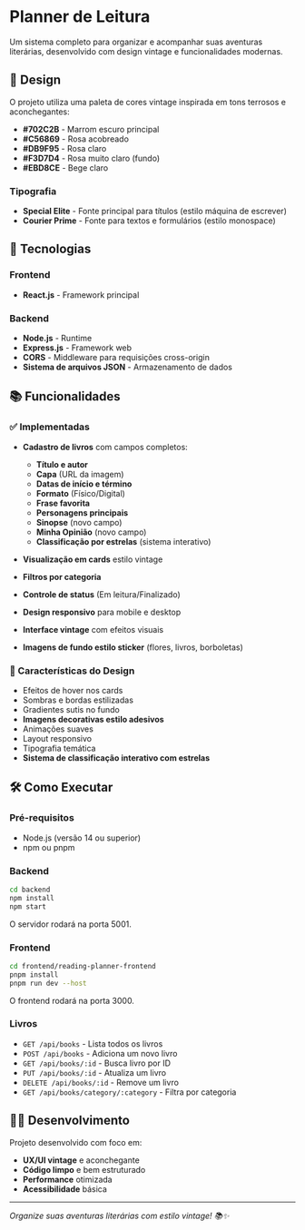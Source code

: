 # Planner de Leitura

Um sistema completo para organizar e acompanhar suas aventuras literárias, desenvolvido com design vintage e funcionalidades modernas.

## 🎨 Design

O projeto utiliza uma paleta de cores vintage inspirada em tons terrosos e aconchegantes:
- **#702C2B** - Marrom escuro principal
- **#C56869** - Rosa acobreado
- **#DB9F95** - Rosa claro
- **#F3D7D4** - Rosa muito claro (fundo)
- **#EBD8CE** - Bege claro

### Tipografia
- **Special Elite** - Fonte principal para títulos (estilo máquina de escrever)
- **Courier Prime** - Fonte para textos e formulários (estilo monospace)

## 🚀 Tecnologias

### Frontend
- **React.js** - Framework principal

### Backend
- **Node.js** - Runtime
- **Express.js** - Framework web
- **CORS** - Middleware para requisições cross-origin
- **Sistema de arquivos JSON** - Armazenamento de dados

## 📚 Funcionalidades

### ✅ Implementadas
- **Cadastro de livros** com campos completos:
  - **Título e autor**
  - **Capa** (URL da imagem)
  - **Datas de início e término**
  - **Formato** (Físico/Digital)
  - **Frase favorita**
  - **Personagens principais**
  - **Sinopse** (novo campo)
  - **Minha Opinião** (novo campo)
  - **Classificação por estrelas** (sistema interativo)
  



- **Visualização em cards** estilo vintage
- **Filtros por categoria**
- **Controle de status** (Em leitura/Finalizado)
- **Design responsivo** para mobile e desktop
- **Interface vintage** com efeitos visuais
- **Imagens de fundo estilo sticker** (flores, livros, borboletas)

### 🎯 Características do Design
- Efeitos de hover nos cards
- Sombras e bordas estilizadas
- Gradientes sutis no fundo
- **Imagens decorativas estilo adesivos**
- Animações suaves
- Layout responsivo
- Tipografia temática
- **Sistema de classificação interativo com estrelas**

## 🛠️ Como Executar

### Pré-requisitos
- Node.js (versão 14 ou superior)
- npm ou pnpm

### Backend
```bash
cd backend
npm install
npm start
```
O servidor rodará na porta 5001.

### Frontend
```bash
cd frontend/reading-planner-frontend
pnpm install
pnpm run dev --host
```
O frontend rodará na porta 3000.

### Livros
- `GET /api/books` - Lista todos os livros
- `POST /api/books` - Adiciona um novo livro
- `GET /api/books/:id` - Busca livro por ID
- `PUT /api/books/:id` - Atualiza um livro
- `DELETE /api/books/:id` - Remove um livro
- `GET /api/books/category/:category` - Filtra por categoria



## 👨‍💻 Desenvolvimento

Projeto desenvolvido com foco em:
- **UX/UI vintage** e aconchegante
- **Código limpo** e bem estruturado
- **Performance** otimizada
- **Acessibilidade** básica

---

*Organize suas aventuras literárias com estilo vintage! 📚✨*
